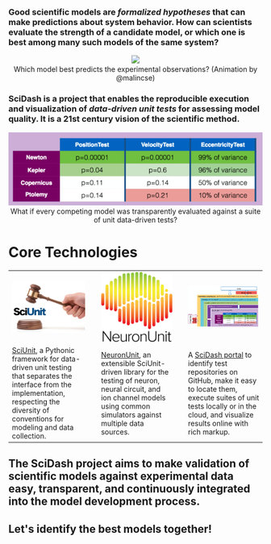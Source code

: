 ### Good scientific models are *formalized hypotheses* that can make predictions about system behavior. How can scientists evaluate the strength of a candidate model, or which one is best among many such models of the same system?

<p style="text-align: center;"><img src="https://78.media.tumblr.com/fbde47a13ba6693ce245f95a4ba8d528/tumblr_o0k7mkhNSN1uk13a5o1_500.gif" width="700">
<br>
Which model best predicts the experimental observations? (Animation by @malincse)</p>

### **SciDash** is a project that enables the reproducible execution and visualization of *data-driven unit tests* for assessing model quality.  It is a 21st century vision of the scientific method.

<p style="text-align: center;"><img src="assets/score-table.png">
<br>
What if every competing model was transparently evaluated against a suite of unit data-driven tests?</p>

# **Core Technologies**

<table>
  <tr>
    <td width="33%"><a href="sciunit.html"><img src="https://raw.githubusercontent.com/scidash/assets/master/logos/sciunit.png" width="200"></a></td>
    <td>&nbsp;</td>
    <td width="33%"><a href="neuronunit.html"><img src="https://raw.githubusercontent.com/scidash/assets/master/logos/neuronunit/NeuronUnitBlack1_vertical.png" width="200"></a></td>
    <td>&nbsp;</td>
    <td width="33%"><a href="portal.html"><img src="assets/cosmo-example-crop.png" width="300"></a></td>
  </tr>
  <tr>
    <td width="33%"><a href="sciunit.html">SciUnit</a>, a Pythonic framework for data-driven unit testing that separates the interface from the implementation, respecting the diversity of conventions for modeling and data collection.</td>
    <td>&nbsp;</td>
    <td width="33%"><a href="neuronunit.html">NeuronUnit</a>, an extensible SciUnit-driven library for the testing of neuron, neural circuit, and ion channel models using common simulators against multiple data sources.</td>
    <td>&nbsp;</td>
    <td width="33%">A <a href="portal.html">SciDash portal</a> to identify test repositories on GitHub, make it easy to locate them, execute suites of unit tests locally or in the cloud, and visualize results online with rich markup.</td>
  </tr>
</table>

## The SciDash project aims to make validation of scientific models against experimental data easy, transparent, and continuously integrated into the model development process.

## Let's identify the best models together!
